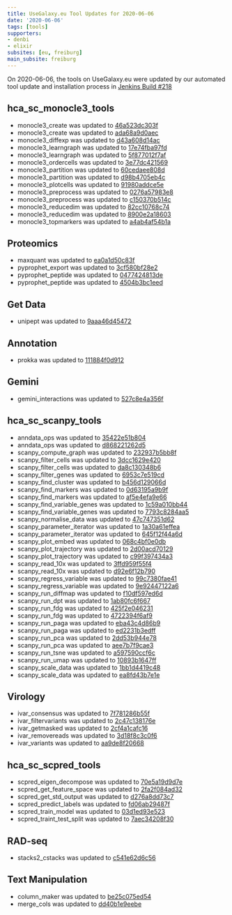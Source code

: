 ```yaml
---
title: UseGalaxy.eu Tool Updates for 2020-06-06
date: '2020-06-06'
tags: [tools]
supporters:
- denbi
- elixir
subsites: [eu, freiburg]
main_subsite: freiburg
---
```


On 2020-06-06, the tools on UseGalaxy.eu were updated by our automated tool update and installation process in [Jenkins Build #218](https://build.galaxyproject.eu/job/usegalaxy-eu/job/install-tools/#218/)


## hca_sc_monocle3_tools

- monocle3_create was updated to [46a523dc303f](https://toolshed.g2.bx.psu.edu/view/ebi-gxa/monocle3_create/46a523dc303f)
- monocle3_create was updated to [ada68a9d0aec](https://toolshed.g2.bx.psu.edu/view/ebi-gxa/monocle3_create/ada68a9d0aec)
- monocle3_diffexp was updated to [d43a608d14ac](https://toolshed.g2.bx.psu.edu/view/ebi-gxa/monocle3_diffexp/d43a608d14ac)
- monocle3_learngraph was updated to [17e74fba97fd](https://toolshed.g2.bx.psu.edu/view/ebi-gxa/monocle3_learngraph/17e74fba97fd)
- monocle3_learngraph was updated to [5f877012f7af](https://toolshed.g2.bx.psu.edu/view/ebi-gxa/monocle3_learngraph/5f877012f7af)
- monocle3_ordercells was updated to [3e77dc421569](https://toolshed.g2.bx.psu.edu/view/ebi-gxa/monocle3_ordercells/3e77dc421569)
- monocle3_partition was updated to [60cedaee808d](https://toolshed.g2.bx.psu.edu/view/ebi-gxa/monocle3_partition/60cedaee808d)
- monocle3_partition was updated to [d98b4705eb4c](https://toolshed.g2.bx.psu.edu/view/ebi-gxa/monocle3_partition/d98b4705eb4c)
- monocle3_plotcells was updated to [91980addce5e](https://toolshed.g2.bx.psu.edu/view/ebi-gxa/monocle3_plotcells/91980addce5e)
- monocle3_preprocess was updated to [0276a57983e8](https://toolshed.g2.bx.psu.edu/view/ebi-gxa/monocle3_preprocess/0276a57983e8)
- monocle3_preprocess was updated to [c150370b514c](https://toolshed.g2.bx.psu.edu/view/ebi-gxa/monocle3_preprocess/c150370b514c)
- monocle3_reducedim was updated to [82cc10768c74](https://toolshed.g2.bx.psu.edu/view/ebi-gxa/monocle3_reducedim/82cc10768c74)
- monocle3_reducedim was updated to [8900e2a18603](https://toolshed.g2.bx.psu.edu/view/ebi-gxa/monocle3_reducedim/8900e2a18603)
- monocle3_topmarkers was updated to [a4ab4af54b1a](https://toolshed.g2.bx.psu.edu/view/ebi-gxa/monocle3_topmarkers/a4ab4af54b1a)

## Proteomics

- maxquant was updated to [ea0a1d50c83f](https://toolshed.g2.bx.psu.edu/view/galaxyp/maxquant/ea0a1d50c83f)
- pyprophet_export was updated to [3cf580bf28e2](https://toolshed.g2.bx.psu.edu/view/galaxyp/pyprophet_export/3cf580bf28e2)
- pyprophet_peptide was updated to [0477424813de](https://toolshed.g2.bx.psu.edu/view/galaxyp/pyprophet_peptide/0477424813de)
- pyprophet_peptide was updated to [4504b3bc1eed](https://toolshed.g2.bx.psu.edu/view/galaxyp/pyprophet_peptide/4504b3bc1eed)

## Get Data

- unipept was updated to [9aaa46d45472](https://toolshed.g2.bx.psu.edu/view/galaxyp/unipept/9aaa46d45472)

## Annotation

- prokka was updated to [111884f0d912](https://toolshed.g2.bx.psu.edu/view/crs4/prokka/111884f0d912)

## Gemini

- gemini_interactions was updated to [527c8e4a356f](https://toolshed.g2.bx.psu.edu/view/iuc/gemini_interactions/527c8e4a356f)

## hca_sc_scanpy_tools

- anndata_ops was updated to [35422e51b804](https://toolshed.g2.bx.psu.edu/view/ebi-gxa/anndata_ops/35422e51b804)
- anndata_ops was updated to [d868221262d5](https://toolshed.g2.bx.psu.edu/view/ebi-gxa/anndata_ops/d868221262d5)
- scanpy_compute_graph was updated to [232937b5bb8f](https://toolshed.g2.bx.psu.edu/view/ebi-gxa/scanpy_compute_graph/232937b5bb8f)
- scanpy_filter_cells was updated to [3dcc1629e420](https://toolshed.g2.bx.psu.edu/view/ebi-gxa/scanpy_filter_cells/3dcc1629e420)
- scanpy_filter_cells was updated to [da8c130348b6](https://toolshed.g2.bx.psu.edu/view/ebi-gxa/scanpy_filter_cells/da8c130348b6)
- scanpy_filter_genes was updated to [6953c7e519cd](https://toolshed.g2.bx.psu.edu/view/ebi-gxa/scanpy_filter_genes/6953c7e519cd)
- scanpy_find_cluster was updated to [b456d129066d](https://toolshed.g2.bx.psu.edu/view/ebi-gxa/scanpy_find_cluster/b456d129066d)
- scanpy_find_markers was updated to [0d63195a9b9f](https://toolshed.g2.bx.psu.edu/view/ebi-gxa/scanpy_find_markers/0d63195a9b9f)
- scanpy_find_markers was updated to [af5e4efa9e66](https://toolshed.g2.bx.psu.edu/view/ebi-gxa/scanpy_find_markers/af5e4efa9e66)
- scanpy_find_variable_genes was updated to [1c59a010bb44](https://toolshed.g2.bx.psu.edu/view/ebi-gxa/scanpy_find_variable_genes/1c59a010bb44)
- scanpy_find_variable_genes was updated to [7793c8284aa5](https://toolshed.g2.bx.psu.edu/view/ebi-gxa/scanpy_find_variable_genes/7793c8284aa5)
- scanpy_normalise_data was updated to [47c747351d62](https://toolshed.g2.bx.psu.edu/view/ebi-gxa/scanpy_normalise_data/47c747351d62)
- scanpy_parameter_iterator was updated to [1a30a61effea](https://toolshed.g2.bx.psu.edu/view/ebi-gxa/scanpy_parameter_iterator/1a30a61effea)
- scanpy_parameter_iterator was updated to [645f12f44a6d](https://toolshed.g2.bx.psu.edu/view/ebi-gxa/scanpy_parameter_iterator/645f12f44a6d)
- scanpy_plot_embed was updated to [068c4bf0e0db](https://toolshed.g2.bx.psu.edu/view/ebi-gxa/scanpy_plot_embed/068c4bf0e0db)
- scanpy_plot_trajectory was updated to [2d00acd70129](https://toolshed.g2.bx.psu.edu/view/ebi-gxa/scanpy_plot_trajectory/2d00acd70129)
- scanpy_plot_trajectory was updated to [c99f397434a3](https://toolshed.g2.bx.psu.edu/view/ebi-gxa/scanpy_plot_trajectory/c99f397434a3)
- scanpy_read_10x was updated to [3ffd959f55f4](https://toolshed.g2.bx.psu.edu/view/ebi-gxa/scanpy_read_10x/3ffd959f55f4)
- scanpy_read_10x was updated to [d92e6f12b790](https://toolshed.g2.bx.psu.edu/view/ebi-gxa/scanpy_read_10x/d92e6f12b790)
- scanpy_regress_variable was updated to [99c7380fae41](https://toolshed.g2.bx.psu.edu/view/ebi-gxa/scanpy_regress_variable/99c7380fae41)
- scanpy_regress_variable was updated to [9e92447122a6](https://toolshed.g2.bx.psu.edu/view/ebi-gxa/scanpy_regress_variable/9e92447122a6)
- scanpy_run_diffmap was updated to [f10df597ed6d](https://toolshed.g2.bx.psu.edu/view/ebi-gxa/scanpy_run_diffmap/f10df597ed6d)
- scanpy_run_dpt was updated to [1ab80fc6f667](https://toolshed.g2.bx.psu.edu/view/ebi-gxa/scanpy_run_dpt/1ab80fc6f667)
- scanpy_run_fdg was updated to [425f2e046231](https://toolshed.g2.bx.psu.edu/view/ebi-gxa/scanpy_run_fdg/425f2e046231)
- scanpy_run_fdg was updated to [4722394f6af9](https://toolshed.g2.bx.psu.edu/view/ebi-gxa/scanpy_run_fdg/4722394f6af9)
- scanpy_run_paga was updated to [eba43c4d86b9](https://toolshed.g2.bx.psu.edu/view/ebi-gxa/scanpy_run_paga/eba43c4d86b9)
- scanpy_run_paga was updated to [ed2231b3edff](https://toolshed.g2.bx.psu.edu/view/ebi-gxa/scanpy_run_paga/ed2231b3edff)
- scanpy_run_pca was updated to [2dd53b944e78](https://toolshed.g2.bx.psu.edu/view/ebi-gxa/scanpy_run_pca/2dd53b944e78)
- scanpy_run_pca was updated to [aee7b7f9cae3](https://toolshed.g2.bx.psu.edu/view/ebi-gxa/scanpy_run_pca/aee7b7f9cae3)
- scanpy_run_tsne was updated to [a597590ccf6c](https://toolshed.g2.bx.psu.edu/view/ebi-gxa/scanpy_run_tsne/a597590ccf6c)
- scanpy_run_umap was updated to [10893b1647ff](https://toolshed.g2.bx.psu.edu/view/ebi-gxa/scanpy_run_umap/10893b1647ff)
- scanpy_scale_data was updated to [1bb1d4419c48](https://toolshed.g2.bx.psu.edu/view/ebi-gxa/scanpy_scale_data/1bb1d4419c48)
- scanpy_scale_data was updated to [ea8fd43b7e1e](https://toolshed.g2.bx.psu.edu/view/ebi-gxa/scanpy_scale_data/ea8fd43b7e1e)

## Virology

- ivar_consensus was updated to [7f781286b55f](https://toolshed.g2.bx.psu.edu/view/iuc/ivar_consensus/7f781286b55f)
- ivar_filtervariants was updated to [2c47c138176e](https://toolshed.g2.bx.psu.edu/view/iuc/ivar_filtervariants/2c47c138176e)
- ivar_getmasked was updated to [2cf4a1cafc16](https://toolshed.g2.bx.psu.edu/view/iuc/ivar_getmasked/2cf4a1cafc16)
- ivar_removereads was updated to [3d18f8c3c0f6](https://toolshed.g2.bx.psu.edu/view/iuc/ivar_removereads/3d18f8c3c0f6)
- ivar_variants was updated to [aa9de8f20668](https://toolshed.g2.bx.psu.edu/view/iuc/ivar_variants/aa9de8f20668)

## hca_sc_scpred_tools

- scpred_eigen_decompose was updated to [70e5a19d9d7e](https://toolshed.g2.bx.psu.edu/view/ebi-gxa/scpred_eigen_decompose/70e5a19d9d7e)
- scpred_get_feature_space was updated to [2fa2f084ad32](https://toolshed.g2.bx.psu.edu/view/ebi-gxa/scpred_get_feature_space/2fa2f084ad32)
- scpred_get_std_output was updated to [d276a8dd73c7](https://toolshed.g2.bx.psu.edu/view/ebi-gxa/scpred_get_std_output/d276a8dd73c7)
- scpred_predict_labels was updated to [fd06ab29487f](https://toolshed.g2.bx.psu.edu/view/ebi-gxa/scpred_predict_labels/fd06ab29487f)
- scpred_train_model was updated to [03d1ed93e523](https://toolshed.g2.bx.psu.edu/view/ebi-gxa/scpred_train_model/03d1ed93e523)
- scpred_traint_test_split was updated to [7aec34208f30](https://toolshed.g2.bx.psu.edu/view/ebi-gxa/scpred_traint_test_split/7aec34208f30)

## RAD-seq

- stacks2_cstacks was updated to [c541e62d6c56](https://toolshed.g2.bx.psu.edu/view/iuc/stacks2_cstacks/c541e62d6c56)

## Text Manipulation

- column_maker was updated to [be25c075ed54](https://toolshed.g2.bx.psu.edu/view/devteam/column_maker/be25c075ed54)
- merge_cols was updated to [dd40b1e9eebe](https://toolshed.g2.bx.psu.edu/view/devteam/merge_cols/dd40b1e9eebe)


